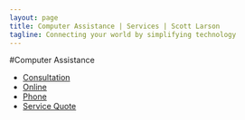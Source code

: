 ```yaml
---
layout: page
title: Computer Assistance | Services | Scott Larson
tagline: Connecting your world by simplifying technology
---
```


#Computer Assistance

- [Consultation](consultation.html)
- [Online](online.html)
- [Phone](phone.html)
- [Service Quote](quote.html)
